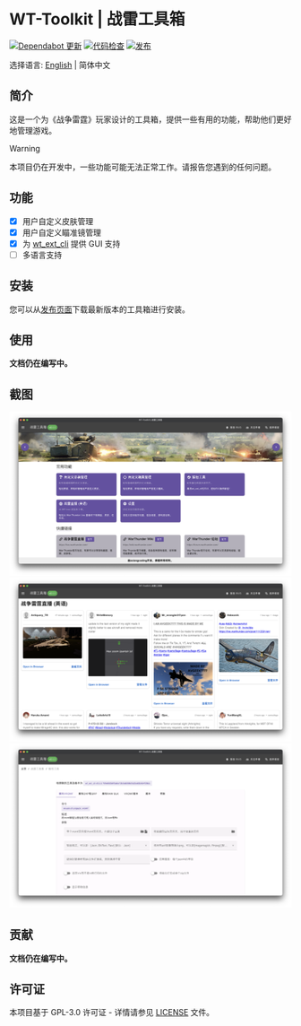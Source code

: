 # WT-Toolkit | 战雷工具箱

[![Dependabot 更新](https://github.com/axiangcoding/WT-Toolkit/actions/workflows/dependabot/dependabot-updates/badge.svg)](https://github.com/axiangcoding/WT-Toolkit/actions/workflows/dependabot/dependabot-updates) [![代码检查](https://github.com/axiangcoding/WT-Toolkit/actions/workflows/lint.yml/badge.svg)](https://github.com/axiangcoding/WT-Toolkit/actions/workflows/lint.yml) [![发布](https://github.com/axiangcoding/WT-Toolkit/actions/workflows/release.yml/badge.svg)](https://github.com/axiangcoding/WT-Toolkit/actions/workflows/release.yml)

选择语言: [English](README.md) | 简体中文

## 简介

这是一个为《战争雷霆》玩家设计的工具箱，提供一些有用的功能，帮助他们更好地管理游戏。

> [!warning]
> 本项目仍在开发中，一些功能可能无法正常工作。请报告您遇到的任何问题。

## 功能

- [x] 用户自定义皮肤管理
- [x] 用户自定义瞄准镜管理
- [x] 为 [wt_ext_cli](https://github.com/Warthunder-Open-Source-Foundation/wt_ext_cli) 提供 GUI 支持
- [ ] 多语言支持

## 安装

您可以从[发布页面](https://github.com/axiangcoding/WT-Toolkit/releases)下载最新版本的工具箱进行安装。

## 使用

**文档仍在编写中。**

## 截图

![家](https://raw.githubusercontent.com/axiangcoding/WT-Toolkit/lf/screenshots/zh/home.png)
![居住](https://raw.githubusercontent.com/axiangcoding/WT-Toolkit/lf/screenshots/zh/live.png)
![扩展](https://raw.githubusercontent.com/axiangcoding/WT-Toolkit/lf/screenshots/zh/ext.png)

## 贡献

**文档仍在编写中。**

## 许可证

本项目基于 GPL-3.0 许可证 - 详情请参见 [LICENSE](LICENSE) 文件。
